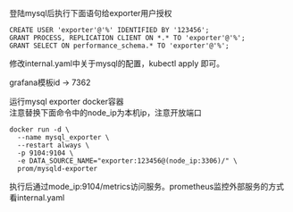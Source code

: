 登陆mysql后执行下面语句给exporter用户授权
```
CREATE USER 'exporter'@'%' IDENTIFIED BY '123456';
GRANT PROCESS, REPLICATION CLIENT ON *.* TO 'exporter'@'%';
GRANT SELECT ON performance_schema.* TO 'exporter'@'%';
```

修改internal.yaml中关于mysql的配置，kubectl apply 即可。

grafana模板id -> 7362


运行mysql exporter docker容器  
注意替换下面命令中的node_ip为本机ip，注意开放端口
```
docker run -d \
  --name mysql_exporter \
  --restart always \
  -p 9104:9104 \
  -e DATA_SOURCE_NAME="exporter:123456@(node_ip:3306)/" \
  prom/mysqld-exporter
```
执行后通过mode_ip:9104/metrics访问服务。prometheus监控外部服务的方式看internal.yaml